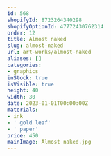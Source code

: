 ```yaml
---
id: 568
shopifyId: 8723264340298
shopifyOptionId: 47772430762314
order: 12
title: Almost naked
slug: almost-naked
url: art-works/almost-naked
aliases: []
categories:
- graphics
inStock: true
isVisible: true
height: 40
width: 30
date: 2023-01-01T00:00:00Z
materials:
- ink
- ' gold leaf'
- ' paper'
price: 450
mainImage: Almost naked.jpg
---
```

